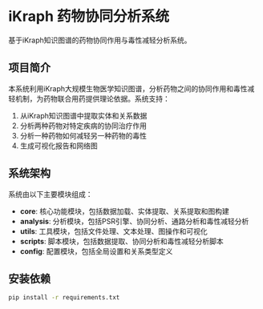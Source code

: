 # iKraph 药物协同分析系统

基于iKraph知识图谱的药物协同作用与毒性减轻分析系统。

## 项目简介

本系统利用iKraph大规模生物医学知识图谱，分析药物之间的协同作用和毒性减轻机制，为药物联合用药提供理论依据。系统支持：

1. 从iKraph知识图谱中提取实体和关系数据
2. 分析两种药物对特定疾病的协同治疗作用
3. 分析一种药物如何减轻另一种药物的毒性
4. 生成可视化报告和网络图

## 系统架构

系统由以下主要模块组成：

- **core**: 核心功能模块，包括数据加载、实体提取、关系提取和图构建
- **analysis**: 分析模块，包括PSR引擎、协同分析、通路分析和毒性减轻分析
- **utils**: 工具模块，包括文件处理、文本处理、图操作和可视化
- **scripts**: 脚本模块，包括数据提取、协同分析和毒性减轻分析脚本
- **config**: 配置模块，包括全局设置和关系类型定义

## 安装依赖

```bash
pip install -r requirements.txt 
